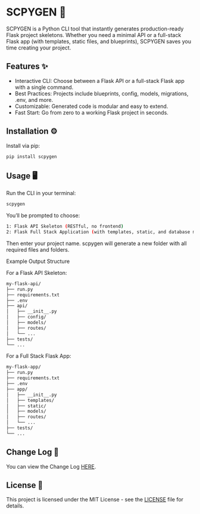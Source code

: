 # SCPYGEN 🚀

SCPYGEN is a Python CLI tool that instantly generates production-ready Flask project skeletons. Whether you need a minimal API or a full-stack Flask app (with templates, static files, and blueprints), SCPYGEN saves you time creating your project.

## Features ✨

- Interactive CLI: Choose between a Flask API or a full-stack Flask app with a single command.
- Best Practices: Projects include blueprints, config, models, migrations, .env, and more.
- Customizable: Generated code is modular and easy to extend.
- Fast Start: Go from zero to a working Flask project in seconds.

## Installation ⚙️

Install via pip:

```bash
pip install scpygen
```

## Usage 🖥️

Run the CLI in your terminal:

```bash
scpygen
```

You’ll be prompted to choose:

```bash
1: Flask API Skeleton (RESTful, no frontend)
2: Flask Full Stack Application (with templates, static, and database models)
```

Then enter your project name. scpygen will generate a new folder with all required files and folders.

Example Output Structure

For a Flask API Skeleton:
```bash
my-flask-api/
├── run.py
├── requirements.txt
├── .env
├── api/
│   ├── __init__.py
│   ├── config/
│   ├── models/
│   ├── routes/
│   └── ...
├── tests/
└── ...
```

For a Full Stack Flask App:
```bash
my-flask-app/
├── run.py
├── requirements.txt
├── .env
├── app/
│   ├── __init__.py
│   ├── templates/
│   ├── static/
│   ├── models/
│   ├── routes/
│   └── ...
├── tests/
└── ...
```

## Change Log 📄
You can view the Change Log [HERE](https://github.com/xShadowCodingx/scpygen/blob/prod/changelog.md).

## License 🪪
This project is licensed under the MIT License - see the [LICENSE](https://github.com/xShadowCodingx/scpygen/blob/prod/LICENSE) file for details.